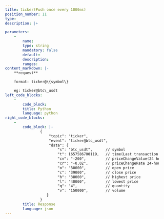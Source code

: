 ```yaml
---
title: ticker(Push once every 1000ms)
position_number: 11
type:
description: |+

parameters:
    -
        name:
        type: string
        mandatory: false
        default:
        description:
        ranges:
content_markdown: |-
    **request**

    format: ticker@\{symbol\}

    eg: ticker@btc\_usdt
left_code_blocks:
    -
        code_block:
        title: Python
        language: python
right_code_blocks:
    -
        code_block: |-
                {
                    "topic": "ticker", 
                    "event": "ticker@btc_usdt", 
                    "data": {
                        "s": "btc_usdt",      // symbol
                        "t": 1657586700119,   // time(Last transaction time)
                        "cv": "-200",         // priceChangeValue(24 hour price change)
                        "cr": "-0.02",        // priceChangeRate 24-hour price change (percentage)
                        "o": "30000",         // open price
                        "c": "39000",         // close price
                        "h": "38000",         // highest price
                        "l": "40000",         // lowest price
                        "q": "4",             // quantity
                        "v": "150000",        // volume
                   }
                }
        title: Response
        language: json
---
```

